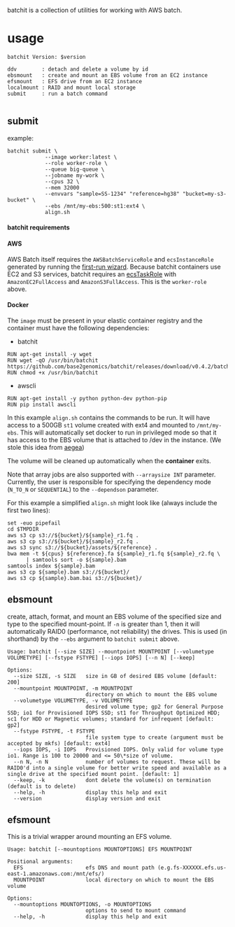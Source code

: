 batchit is a collection of utilities for working with AWS batch.


usage
=====

```
batchit Version: $version

ddv        : detach and delete a volume by id
ebsmount   : create and mount an EBS volume from an EC2 instance
efsmount   : EFS drive from an EC2 instance
localmount : RAID and mount local storage
submit     : run a batch command


```

submit
------

example:

```
batchit submit \
            --image worker:latest \
            --role worker-role \
            --queue big-queue \
            --jobname my-work \
            --cpus 32 \
            --mem 32000
            --envvars "sample=SS-1234" "reference=hg38" "bucket=my-s3-bucket" \
            --ebs /mnt/my-ebs:500:st1:ext4 \
            align.sh
```

#### batchit requirements

#### AWS
AWS Batch itself requires the `AWSBatchServiceRole` and `ecsInstanceRole` generated by running the [first-run wizard](https://console.aws.amazon.com/batch/home#/wizard). Because batchit containers use EC2 and S3 services, batchit requires an [ecsTaskRole](https://docs.aws.amazon.com/AmazonECS/latest/developerguide/task_IAM_role.html) with `AmazonEC2FullAccess` and `AmazonS3FullAccess`. This is the `worker-role` above.


#### Docker
The `image` must be present in your elastic container registry and the container must have the following dependencies:
- batchit

```
RUN apt-get install -y wget
RUN wget -qO /usr/bin/batchit https://github.com/base2genomics/batchit/releases/download/v0.4.2/batchit
RUN chmod +x /usr/bin/batchit
```

- awscli
```
RUN apt-get install -y python python-dev python-pip
RUN pip install awscli
```

In this example `align.sh` contains the commands to be run. It will have access to a 500GB
`st1` volume created with ext4 and mounted to `/mnt/my-ebs`. This will automatically set docker to run in privileged
mode so that it has access to the EBS volume that is attached to /dev in the instance.
(We stole this idea from [aegea](https://github.com/kislyuk/aegea))

The volume will be cleaned up automatically when the **container** exits.

Note that array jobs are also supported with `--arraysize INT` parameter. Currently, the user is responsible for specifying
the dependency mode (`N_TO_N` or `SEQUENTIAL`) to the `--dependson` parameter.

For this example a simplified `align.sh` might look like (always include the first two lines):

```
set -euo pipefail
cd $TMPDIR
aws s3 cp s3://${bucket}/${sample}_r1.fq .
aws s3 cp s3://${bucket}/${sample}_r2.fq .
aws s3 sync s3://${bucket}/assets/${reference} .
bwa mem -t ${cpus} ${reference}.fa ${sample}_r1.fq ${sample}_r2.fq \
      | samtools sort -o ${sample}.bam
samtools index ${sample}.bam
aws s3 cp ${sample}.bam s3://${bucket}/
aws s3 cp ${sample}.bam.bai s3://${bucket}/
```

ebsmount
--------

create, attach, format, and mount an EBS volume of the specified size and type to the specified mount-point.
If `-n` is greater than 1, then it will automatically RAID0 (performance, not reliability) the drives.
This is used (in shorthand) by the `--ebs` argument to `batchit submit` above.

```
Usage: batchit [--size SIZE] --mountpoint MOUNTPOINT [--volumetype VOLUMETYPE] [--fstype FSTYPE] [--iops IOPS] [--n N] [--keep]

Options:
  --size SIZE, -s SIZE   size in GB of desired EBS volume [default: 200]
  --mountpoint MOUNTPOINT, -m MOUNTPOINT
                         directory on which to mount the EBS volume
  --volumetype VOLUMETYPE, -v VOLUMETYPE
                         desired volume type; gp2 for General Purpose SSD; io1 for Provisioned IOPS SSD; st1 for Throughput Optimized HDD; sc1 for HDD or Magnetic volumes; standard for infrequent [default: gp2]
  --fstype FSTYPE, -t FSTYPE
                         file system type to create (argument must be accepted by mkfs) [default: ext4]
  --iops IOPS, -i IOPS   Provisioned IOPS. Only valid for volume type io1. Range is 100 to 20000 and <= 50\*size of volume.
  --n N, -n N            number of volumes to request. These will be RAID0'd into a single volume for better write speed and available as a single drive at the specified mount point. [default: 1]
  --keep, -k             dont delete the volume(s) on termination (default is to delete)
  --help, -h             display this help and exit
  --version              display version and exit

```

efsmount
--------

This is a trivial wrapper around mounting an EFS volume.

```
Usage: batchit [--mountoptions MOUNTOPTIONS] EFS MOUNTPOINT

Positional arguments:
  EFS                    efs DNS and mount path (e.g.fs-XXXXXX.efs.us-east-1.amazonaws.com:/mnt/efs/)
  MOUNTPOINT             local directory on which to mount the EBS volume

Options:
  --mountoptions MOUNTOPTIONS, -o MOUNTOPTIONS
                         options to send to mount command
  --help, -h             display this help and exit
```
